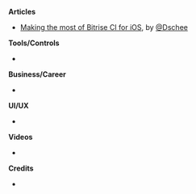 **Articles**

* [Making the most of Bitrise CI for iOS](https://medium.com/@Dschee/making-the-most-of-bitrise-ci-for-ios-ff039c4214b1), by [@Dschee](https://twitter.com/Dschee)

**Tools/Controls**

* 

**Business/Career**

* 

**UI/UX**

* 

**Videos**

* 

**Credits**

* 

